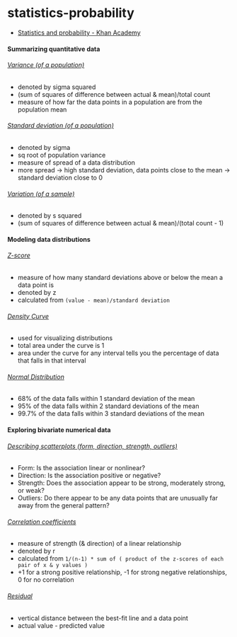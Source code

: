 # statistics-probability

- [Statistics and probability - Khan Academy](https://www.khanacademy.org/math/statistics-probability)

#### Summarizing quantitative data

###### [Variance (of a population)](https://www.khanacademy.org/math/statistics-probability/summarizing-quantitative-data/variance-standard-deviation-population/v/variance-of-a-population)

- denoted by sigma squared
- (sum of squares of difference between actual & mean)/total count 
- measure of how far the data points in a population are from the population mean

###### [Standard deviation (of a population)](https://www.khanacademy.org/math/statistics-probability/summarizing-quantitative-data/variance-standard-deviation-population/v/population-standard-deviation)

- denoted by sigma 
- sq root of population variance
- measure of spread of a data distribution
- more spread -> high standard deviation, data points close to the mean -> standard deviation close to 0

###### [Variation (of a sample)](https://www.khanacademy.org/math/statistics-probability/summarizing-quantitative-data/variance-standard-deviation-sample/v/sample-variance)

- denoted by s squared
- (sum of squares of difference between actual & mean)/(total count - 1)

#### Modeling data distributions

###### [Z-score](https://www.khanacademy.org/math/statistics-probability/modeling-distributions-of-data/z-scores/a/z-scores-review)

- measure of how many standard deviations above or below the mean a data point is
- denoted by z
- calculated from `(value - mean)/standard deviation`  

###### [Density Curve](https://www.khanacademy.org/math/statistics-probability/modeling-distributions-of-data/density-curve/v/density-curves)

- used for visualizing distributions
- total area under the curve is 1
- area under the curve for any interval tells you the percentage of data that falls in that interval

###### [Normal Distribution](https://www.khanacademy.org/math/statistics-probability/modeling-distributions-of-data/normal-distribution-calculation/a/basic-normal-calculations)

- 68% of the data falls within 1 standard deviation of the mean
- 95% of the data falls within 2 standard deviations of the mean
- 99.7% of the data falls within 3 standard deviations of the mean

#### Exploring bivariate numerical data

###### [Describing scatterplots (form, direction, strength, outliers)](https://www.khanacademy.org/math/statistics-probability/describing-relationships-quantitative-data/introduction-to-scatterplots/a/describing-scatterplots-form-direction-strength-outliers)

- Form: Is the association linear or nonlinear?
- Direction: Is the association positive or negative?
- Strength: Does the association appear to be strong, moderately strong, or weak?
- Outliers: Do there appear to be any data points that are unusually far away from the general pattern?

###### [Correlation coefficients](https://www.khanacademy.org/math/statistics-probability/describing-relationships-quantitative-data/scatterplots-and-correlation/a/correlation-coefficient-review)

- measure of strength (& direction) of a linear relationship
- denoted by r
- calculated from `1/(n-1) * sum of ( product of the z-scores of each pair of x & y values )`
- +1 for a strong positive relationship, -1 for strong negative relationships, 0 for no correlation

###### [Residual](https://www.khanacademy.org/math/statistics-probability/describing-relationships-quantitative-data/regression-library/a/introduction-to-residuals)

- vertical distance between the best-fit line and a data point
- actual value - predicted value


